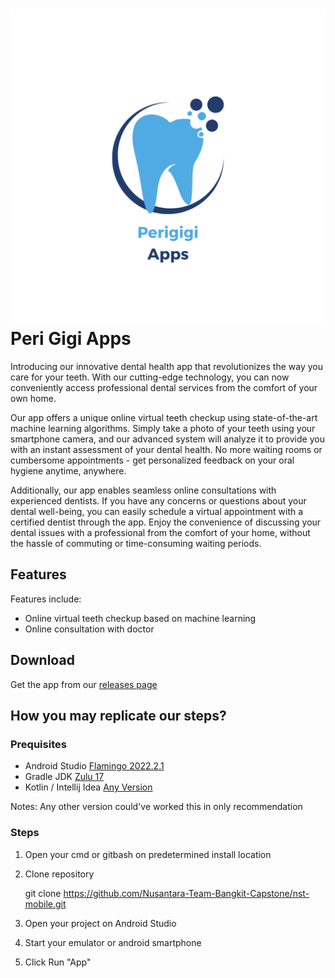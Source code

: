 # ![app icon](app/src/main/res/drawable/PerigigiApps.png) Peri Gigi Apps
Introducing our innovative dental health app that revolutionizes the way you care for your teeth. With our cutting-edge technology, you can now conveniently access professional dental services from the comfort of your own home.

Our app offers a unique online virtual teeth checkup using state-of-the-art machine learning algorithms. Simply take a photo of your teeth using your smartphone camera, and our advanced system will analyze it to provide you with an instant assessment of your dental health. No more waiting rooms or cumbersome appointments - get personalized feedback on your oral hygiene anytime, anywhere.

Additionally, our app enables seamless online consultations with experienced dentists. If you have any concerns or questions about your dental well-being, you can easily schedule a virtual appointment with a certified dentist through the app. Enjoy the convenience of discussing your dental issues with a professional from the comfort of your home, without the hassle of commuting or time-consuming waiting periods.


## Features
Features include:
* Online virtual teeth checkup based on machine learning
* Online consultation with doctor


## Download
Get the app from our [releases page](https://github.com/Nusantara-Team-Bangkit-Capstone/nst-mobile/releases)


## How you may replicate our steps?

### Prequisites
 - Android Studio [Flamingo 2022.2.1](https://developer.android.com/studio?gclid=CjwKCAjw4ZWkBhA4EiwAVJXwqR3G0l6KmG0n4iqLQJhBWLTtVdLlI1O9FB8LYRhv3tkndHY2NnxCohoCEw0QAvD_BwE&gclsrc=aw.ds)
 - Gradle JDK [Zulu 17](https://www.azul.com/downloads/?version=java-17-lts&package=jdk#zulu)
 - Kotlin / Intellij Idea [Any Version](https://www.jetbrains.com/idea/download/#section=windows)

Notes: Any other version could've worked this in only recommendation

### Steps
1. Open your cmd or gitbash on predetermined install location

2. Clone repository

    git clone https://github.com/Nusantara-Team-Bangkit-Capstone/nst-mobile.git
    

3. Open your project on Android Studio

4. Start your emulator or android smartphone

5. Click Run "App" 



